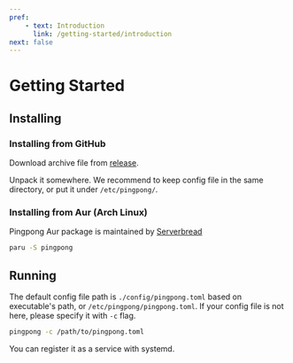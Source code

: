 ```yaml
---
pref: 
    - text: Introduction
      link: /getting-started/introduction
next: false
---
```


# Getting Started

## Installing

### Installing from GitHub

Download archive file from [release](https://github.com/Bluemangoo/Pingpong/releases).

Unpack it somewhere. We recommend to keep config file in the same directory, or put it under `/etc/pingpong/`.

### Installing from Aur (Arch Linux)

Pingpong Aur package is maintained by [Serverbread](https://github.com/serverbread)

```bash
paru -S pingpong
```

## Running

The default config file path is `./config/pingpong.toml` based on executable's path, or `/etc/pingpong/pingpong.toml`. If your config file is not here, please specify it with `-c` flag.

```bash
pingpong -c /path/to/pingpong.toml
```

You can register it as a service with systemd.
